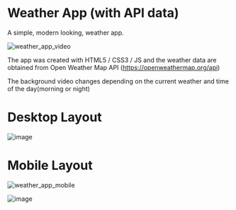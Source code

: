 # Weather App (with API data)
A simple, modern looking, weather app. 

![weather_app_video](https://user-images.githubusercontent.com/15713570/154314956-0ee5bc5d-a045-49ef-b37d-e775d3a2100b.gif)

The app was created with HTML5 / CSS3 / JS and the weather data are obtained from Open Weather Map API (https://openweathermap.org/api)

The background video changes depending on the current weather and time of the day(morning or night)


# Desktop Layout
![image](https://user-images.githubusercontent.com/15713570/154312293-720bef5b-ebb6-49c9-b314-b5d2c655eb04.png)

# Mobile Layout 
![weather_app_mobile](https://user-images.githubusercontent.com/15713570/154317021-1fe99f09-9995-4dc7-a4b0-541f60d8df1b.gif)


![image](https://user-images.githubusercontent.com/15713570/154312860-d4c9b087-278c-4e38-a42b-b8e191f144f5.png)



